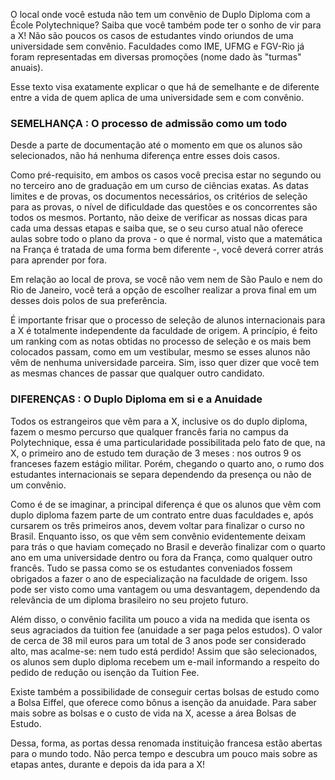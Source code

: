 O local onde você estuda não tem um convênio de Duplo Diploma com a École Polytechnique? Saiba que você também pode ter o sonho de vir para a X! Não são poucos os casos de estudantes vindo oriundos de uma universidade sem convênio. Faculdades como IME, UFMG e FGV-Rio já foram representadas em diversas promoções (nome dado às "turmas" anuais). 

Esse texto visa exatamente explicar o que há de semelhante e de diferente entre a vida de quem aplica de uma universidade sem e com convênio.
 
### SEMELHANÇA : O processo de admissão como um todo

Desde a parte de documentação até o momento em que os alunos são selecionados, não há nenhuma diferença entre esses dois casos.

Como pré-requisito, em ambos os casos você precisa estar no segundo ou no terceiro ano de graduação em um curso de ciências exatas. As datas limites e de provas, os documentos necessários, os critérios de seleção para as provas, o nível de dificuldade das questões e os concorrentes são todos os mesmos.  Portanto, não deixe de verificar as nossas dicas para cada uma dessas etapas e saiba que, se o seu curso atual não oferece aulas sobre todo o plano da prova - o que é normal, visto que a matemática na França é tratada de uma forma bem diferente -, você deverá correr atrás para aprender por fora.

Em relação ao local de prova, se você não vem nem de São Paulo e nem do Rio de Janeiro, você terá a opção de escolher realizar a prova final em um desses dois polos de sua preferência.

É importante frisar que o processo de seleção de alunos internacionais para a X é totalmente independente da faculdade de origem. A princípio, é feito um ranking com as notas obtidas no processo de seleção e os mais bem colocados passam, como em um vestibular, mesmo se esses alunos não vêm de nenhuma universidade parceira. Sim, isso quer dizer que você tem as mesmas chances de passar que qualquer outro candidato.
 

### DIFERENÇAS : O Duplo Diploma em si e a Anuidade

Todos os estrangeiros que vêm para a X, inclusive os do duplo diploma, fazem o mesmo percurso que qualquer francês faria no campus da Polytechnique, essa é uma particularidade possibilitada pelo fato de que, na X, o primeiro ano de estudo tem duração de 3 meses : nos outros 9 os franceses fazem estágio militar. Porém, chegando o quarto ano, o rumo dos estudantes internacionais se separa dependendo da presença ou não de um convênio.

Como é de se imaginar, a principal diferença é que os alunos que vêm com duplo diploma fazem parte de um contrato entre duas faculdades e, após cursarem os três primeiros anos, devem voltar para finalizar o curso no Brasil. Enquanto isso, os que vêm sem convênio evidentemente deixam para trás o que haviam começado no Brasil e deverão finalizar com o quarto ano em uma universidade dentro ou fora da França, como qualquer outro francês. Tudo se passa como se os estudantes conveniados fossem obrigados a fazer o ano de especialização na faculdade de origem. Isso pode ser visto como uma vantagem ou uma desvantagem, dependendo da relevância de um diploma brasileiro no seu projeto futuro.

Além disso, o convênio facilita um pouco a vida na medida que isenta os seus agraciados da tuition fee (anuidade a ser paga pelos estudos). O valor de cerca de 38 mil euros para um total de 3 anos pode ser considerado alto, mas acalme-se: nem tudo está perdido! Assim que são selecionados, os alunos sem duplo diploma recebem um e-mail informando a respeito do pedido de redução ou isenção da Tuition Fee. 

Existe também a possibilidade de conseguir certas bolsas de estudo como a Bolsa Eiffel, que oferece como bônus a isenção da anuidade. Para saber mais sobre as bolsas e o custo de vida na X, acesse a área Bolsas de Estudo.

Dessa, forma, as portas dessa renomada instituição francesa estão abertas para o mundo todo. Não perca tempo e descubra um pouco mais sobre as etapas antes, durante e depois da ida para a X!
